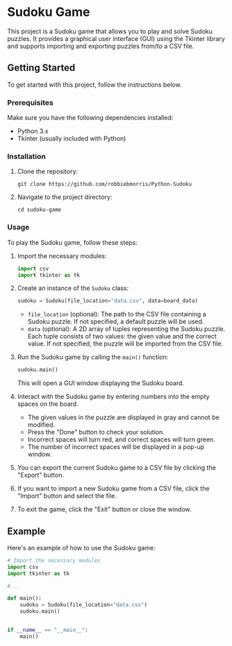# Sudoku Game

This project is a Sudoku game that allows you to play and solve Sudoku puzzles. It provides a graphical user interface (GUI) using the Tkinter library and supports importing and exporting puzzles from/to a CSV file.

## Getting Started

To get started with this project, follow the instructions below.

### Prerequisites

Make sure you have the following dependencies installed:

- Python 3.x
- Tkinter (usually included with Python)

### Installation

1. Clone the repository:

   ```shell
   git clone https://github.com/robbiebmorris/Python-Sudoku
   ```

2. Navigate to the project directory:

   ```shell
   cd sudoku-game
   ```

### Usage

To play the Sudoku game, follow these steps:

1. Import the necessary modules:

   ```python
   import csv
   import tkinter as tk
   ```

2. Create an instance of the `Sudoku` class:

   ```python
   sudoku = Sudoku(file_location="data.csv", data=board_data)
   ```

   - `file_location` (optional): The path to the CSV file containing a Sudoku puzzle. If not specified, a default puzzle will be used.
   - `data` (optional): A 2D array of tuples representing the Sudoku puzzle. Each tuple consists of two values: the given value and the correct value. If not specified, the puzzle will be imported from the CSV file.

3. Run the Sudoku game by calling the `main()` function:

   ```python
   sudoku.main()
   ```

   This will open a GUI window displaying the Sudoku board.

4. Interact with the Sudoku game by entering numbers into the empty spaces on the board.

   - The given values in the puzzle are displayed in gray and cannot be modified.
   - Press the "Done" button to check your solution.
   - Incorrect spaces will turn red, and correct spaces will turn green.
   - The number of incorrect spaces will be displayed in a pop-up window.

5. You can export the current Sudoku game to a CSV file by clicking the "Export" button.

6. If you want to import a new Sudoku game from a CSV file, click the "Import" button and select the file.

7. To exit the game, click the "Exit" button or close the window.

## Example

Here's an example of how to use the Sudoku game:

```python
# Import the necessary modules
import csv
import tkinter as tk

#...

def main():
    sudoku = Sudoku(file_location="data.csv")
    sudoku.main()


if __name__ == "__main__":
    main()
```
